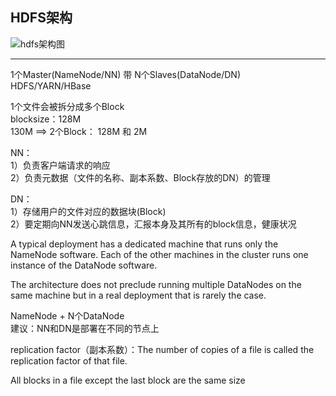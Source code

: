 ## HDFS架构
![hdfs架构图](https://hadoop.apache.org/docs/stable/hadoop-project-dist/hadoop-hdfs/images/hdfsarchitecture.png)

<hr>
1个Master(NameNode/NN) 带 N个Slaves(DataNode/DN)  
HDFS/YARN/HBase  

1个文件会被拆分成多个Block  
blocksize：128M  
130M ==> 2个Block： 128M 和 2M  

NN：  
1）负责客户端请求的响应  
2）负责元数据（文件的名称、副本系数、Block存放的DN）的管理  

DN：  
1）存储用户的文件对应的数据块(Block)  
2）要定期向NN发送心跳信息，汇报本身及其所有的block信息，健康状况  

A typical deployment has a dedicated machine that runs only the NameNode software. 
Each of the other machines in the cluster runs one instance of the DataNode software.

The architecture does not preclude running multiple DataNodes on the same machine 
but in a real deployment that is rarely the case.

NameNode + N个DataNode  
建议：NN和DN是部署在不同的节点上


replication factor（副本系数）：The number of copies of a file is called the replication factor of that file.

All blocks in a file except the last block are the same size

